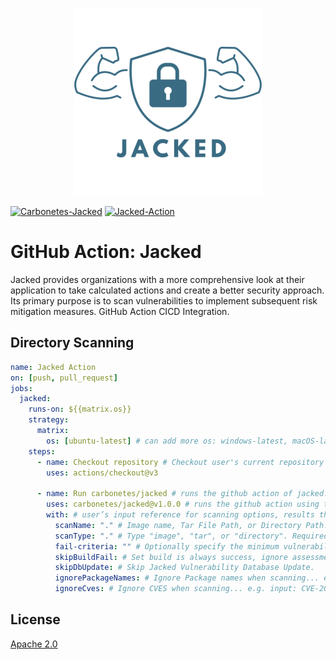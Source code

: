 
<p align="center">
<img src="assets/logo.png">
</p>

[![Carbonetes-Jacked](https://img.shields.io/badge/carbonetes-jacked-%232f7ea3)](https://github.com/carbonetes/jacked)
[![Jacked-Action](https://img.shields.io/badge/jacked-github--action--plugin-%232f7ea3)](https://github.com/marketplace/actions/jacked-scan)
# GitHub Action: Jacked


Jacked provides organizations with a more comprehensive look at their application to take calculated actions and create a better security approach. Its primary purpose is to scan vulnerabilities to implement subsequent risk mitigation measures. GitHub Action CICD Integration.

## Directory Scanning

```yaml
name: Jacked Action
on: [push, pull_request]
jobs:
  jacked:
    runs-on: ${{matrix.os}}
    strategy:
      matrix:
        os: [ubuntu-latest] # can add more os: windows-latest, macOS-latest
    steps:
      - name: Checkout repository # Checkout user's current repository
        uses: actions/checkout@v3

      - name: Run carbonetes/jacked # runs the github action of jacked.
        uses: carbonetes/jacked@v1.0.0 # runs the github action using this version.
        with: # user’s input reference for scanning options, results that jacked-action supported.
          scanName: "." # Image name, Tar File Path, or Directory Path. Required*
          scanType: "." # Type "image", "tar", or "directory". Required*
          fail-criteria: "" # Optionally specify the minimum vulnerability severity to trigger an "error".  Valid choices are "negligible", "low", "medium", "high" and "critical". Required*
          skipBuildFail: # Set build is always success, ignore assessment result.
          skipDbUpdate: # Skip Jacked Vulnerability Database Update.
          ignorePackageNames: # Ignore Package names when scanning... e.g. input: dpkg,tar,bash,...
          ignoreCves: # Ignore CVES when scanning... e.g. input: CVE-2022-1271,CVE-2022-3715,CVE-2022-1664,...
```

## License

[Apache 2.0](https://choosealicense.com/licenses/apache-2.0/)
